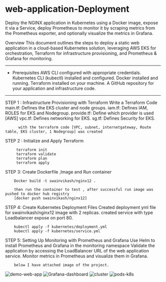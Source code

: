 # web-application-Deployment
Deploy the NGINX application in Kubernetes using a Docker image, expose it via a Service, deploy Prometheus to monitor it by scraping metrics from the Prometheus exporter, and optionally visualize the metrics in Grafana.

Overview
This document outlines the steps to deploy a static web application in a cloud-based Kubernetes solution, leveraging AWS EKS for orchestration, Terraform for infrastructure provisioning, and Prometheus & Grafana for monitoring.
***********************************************************************************************************************************************************
* Prerequisites
AWS CLI configured with appropriate credentials.
Kubernetes CLI (kubectl) installed and configured.
Docker installed and running.
Terraform installed on your machine.
A GitHub repository for your application and infrastructure code.

***********************************************************************************************************************************************************
STEP 1  : Infrastructure Provisioning with Terraform
          Write a Terraform Code
          main.tf: Defines the EKS cluster and node groups.
          iam.tf: Defines IAM, ROLES for EKS and Nodegroup.
          provide.tf: Define which provider is used [AWS]
          vpc.tf: Defines networking for EKS.
          sg.tf: Defines Security for EKS.

          with the terraform code [VPC, subnet, internetgateway, Route table, EKS cluster, 1 Nodegroup] was created
          
STEP 2 : Initialize and Apply Terraform

         terraform init
         terraform validate
         terraform plan
         terraform apply

STEP 3: Create Dockerfile ,Image and Run container

        Docker build -t swainvikash/nginx12 .
        
        then run the container to test , after successful run image was pushed to docker hub registry
        [docker push swainvikash/nginx12]

STEP 4: Create Kubernetes Deployment Files
        Created deployment yml file for swainvikash/nginx12 image with 2 replicas.
        created service with type Loadbalancer expose on port 80.
        
        kubectl apply -f kubernetes/deployment.yml
        kubectl apply -f kubernetes/service.yml
        
STEP 5: Setting Up Monitoring with Prometheus and Grafana
        Use Helm to install Prometheus and Grafana in the monitoring namespace
        Validate the application by accessing the LoadBalancer URL of the web application service.
        Monitor metrics in Prometheus and visualize them in Grafana.

        below I have attached image of the project.
![demo-web-app](https://github.com/user-attachments/assets/72bd8ec6-6f13-4a8d-a557-ac3869711ac3)
![Grafana-dashboard](https://github.com/user-attachments/assets/52bd5df9-bd20-48ad-91d6-00dc505f6c23)
![cluster](https://github.com/user-attachments/assets/11d5d706-2f0e-4b0b-be86-0be7d20eb3a9)
![pods-k8s](https://github.com/user-attachments/assets/e5d89b8a-4215-411f-b857-690c207e0874)

        
